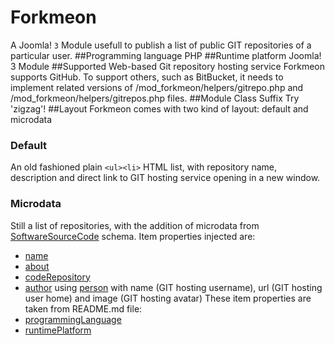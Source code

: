 Forkmeon
=========
A Joomla! ```3``` Module usefull to publish a list of public GIT repositories of a particular user.
##Programming language
PHP
##Runtime platform
Joomla! 3 Module
##Supported Web-based Git repository hosting service
Forkmeon supports GitHub.
To support others, such as BitBucket, it needs to implement related versions of /mod_forkmeon/helpers/gitrepo.php and /mod_forkmeon/helpers/gitrepos.php files.
##Module Class Suffix
Try 'zigzag'!
##Layout
Forkmeon comes with two kind of layout: default and microdata
### Default
An old fashioned plain ```<ul><li>``` HTML list, with repository name, description and direct link to GIT hosting service opening in a new window.
### Microdata
Still a list of repositories, with the addition of microdata from [SoftwareSourceCode](http://schema.org/SoftwareSourceCode "SoftwareSourceCode") schema.
Item properties injected are:
* [name](http://schema.org/name "Name")
* [about](http://schema.org/about "Name")
* [codeRepository](http://schema.org/codeRepository "codeRepository")
* [author](http://schema.org/author "author") using [person](http://schema.org/Person "person") with name (GIT hosting username), url (GIT hosting user home) and image (GIT hosting avatar)
These item properties are taken from README.md file:
* [programmingLanguage](http://schema.org/programmingLanguage "programmingLanguage")
* [runtimePlatform](http://schema.org/runtimePlatform "runtimePlatform")
